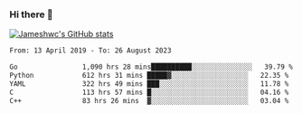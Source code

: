 ### Hi there 👋

[![Jameshwc's GitHub stats](https://github-readme-stats.vercel.app/api?username=jameshwc)](https://github.com/anuraghazra/github-readme-stats)

<!--START_SECTION:waka-->

```txt
From: 13 April 2019 - To: 26 August 2023

Go                1,090 hrs 28 mins██████████░░░░░░░░░░░░░░░   39.79 %
Python            612 hrs 31 mins █████▓░░░░░░░░░░░░░░░░░░░   22.35 %
YAML              322 hrs 49 mins ███░░░░░░░░░░░░░░░░░░░░░░   11.78 %
C                 113 hrs 57 mins █░░░░░░░░░░░░░░░░░░░░░░░░   04.16 %
C++               83 hrs 26 mins  ▓░░░░░░░░░░░░░░░░░░░░░░░░   03.04 %
```

<!--END_SECTION:waka-->